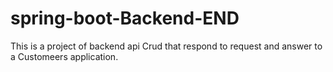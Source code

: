 # spring-boot-Backend-END
This is a project of backend api Crud that respond to request and answer to a Customeers application.
